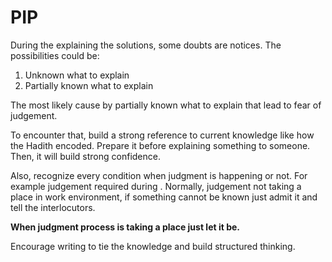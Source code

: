 # PIP

During the explaining the solutions, some doubts are notices.
The possibilities could be:
1. Unknown what to explain
2. Partially known what to explain

The most likely cause by partially known what to explain that lead to fear of judgement.

To encounter that, build a strong reference to current knowledge like how the Hadith encoded. Prepare it before explaining something to someone. Then, it will build strong confidence.

Also, recognize every condition when judgment is happening or not. For example judgement required during . Normally, judgement not taking a place in work environment, if something cannot be known just admit it and tell the interlocutors. 

**When judgment process is taking a place just let it be.** 

Encourage writing to tie the knowledge and build structured thinking.